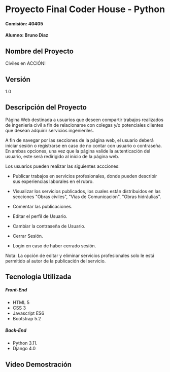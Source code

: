 # Proyecto Final Coder House - Python
#### Comisión: 40405
#### Alumno: Bruno Diaz

## Nombre del Proyecto
Civiles en ACCIÓN!

## Versión
1.0

## Descripción del Proyecto
Página Web destinada a usuarios que deseen compartir trabajos realizados de ingenieria civil a fin de relacionarse con colegas y/o potenciales clientes que desean adquirir servicios ingenieriles.

A fin de navegar por las secciones de la página web, el usuario deberá iniciar sesión o registrarse en caso de no contar con usuario o contraseña. En ambas opciones, una vez que la página valide la autenticación del usuario, este será redirigido al inicio de la página web.

Los usuarios pueden realizar las siguientes accciones:

- Publicar trabajos en servicios profesionales, donde pueden describir sus experiencias laborales en el rubro.

- Visualizar los servicios publicados, los cuales están distribuidos en las secciones "Obras civiles", "Vias de Comunicación", "Obras hidráulias".

- Comentar las publicaciones.

- Editar el perfil de Usuario.

- Cambiar la contraseña de Usuario.

- Cerrar Sesión.

- Login en caso de haber cerrado sesión.

Nota: La opción de editar y eliminar servicios profesionales solo le está permitido al autor de la publicación del servicio.

## Tecnología Utilizada

##### Front-End
- HTML 5
- CSS 3
- Javascript ES6
- Bootstrap 5.2

##### Back-End
- Python 3.11.
- Django 4.0

## Video Demostración

